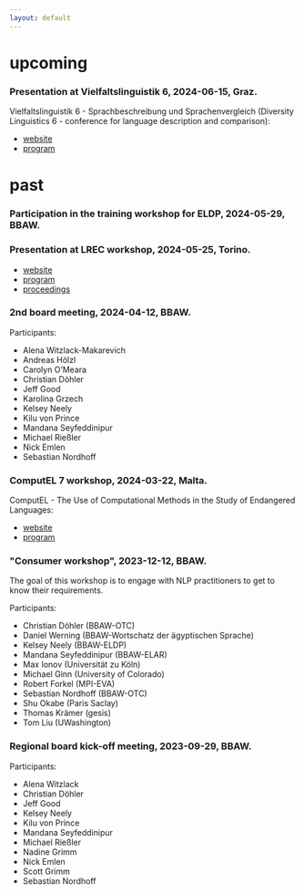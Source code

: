 ```yaml
---
layout: default
---
```



# upcoming
### Presentation at Vielfaltslinguistik 6, 2024-06-15, Graz.
Vielfaltslinguistik 6 - Sprachbeschreibung und Sprachenvergleich (Diversity Linguistics 6 - conference for language description and comparison): 
- [website](https://treffpunktsprachen.uni-graz.at/de/unsere-forschung/plurilingualismus/vielfaltslinguistik/) 
- [program](https://static.uni-graz.at/fileadmin/_files/_administrative_sites/_treffpunktsprachen/PDF/Pluri/uni-graz-treffpunktsprachen-vielfaltslinguistik2024_programm.pdf)

# past
### Participation in the training workshop for ELDP, 2024-05-29, BBAW.

### Presentation at LREC workshop, 2024-05-25, Torino.
- [website](https://sites.google.com/view/eurali/home?authuser=0)
- [program](https://sites.google.com/view/eurali/program?authuser=0)
- [proceedings](https://aclanthology.org/volumes/2024.eurali-1/)

### 2nd board meeting, 2024-04-12, BBAW.
Participants:
- Alena Witzlack-Makarevich
- Andreas Hölzl
- Carolyn O’Meara
- Christian Döhler
- Jeff Good
- Karolina Grzech
- Kelsey Neely
- Kilu von Prince
- Mandana Seyfeddinipur
- Michael Rießler
- Nick Emlen
- Sebastian Nordhoff

### ComputEL 7 workshop, 2024-03-22, Malta.
ComputEL - The Use of Computational Methods in the Study of Endangered Languages:
- [website](https://computel-workshop.org/)
- [program](https://computel-workshop.org/computel-7/workshop-program/)

### "Consumer workshop", 2023-12-12, BBAW.
The goal of this workshop is to engage with NLP practitioners to get to know their requirements.

Participants:
- Christian Döhler (BBAW-OTC)
- Daniel Werning (BBAW-Wortschatz der ägyptischen Sprache)
- Kelsey Neely (BBAW-ELDP)
- Mandana Seyfeddinipur (BBAW-ELAR)
- Max Ionov (Universität zu Köln)
- Michael Ginn (University of Colorado)
- Robert Forkel (MPI-EVA)
- Sebastian Nordhoff (BBAW-OTC)
- Shu Okabe (Paris Saclay)
- Thomas Krämer (gesis)
- Tom Liu (UWashington) 


### Regional board kick-off meeting, 2023-09-29, BBAW.
Participants:
- Alena Witzlack
- Christian Döhler
- Jeff Good
- Kelsey Neely
- Kilu von Prince
- Mandana Seyfeddinipur
- Michael Rießler
- Nadine Grimm
- Nick Emlen
- Scott Grimm
- Sebastian Nordhoff






